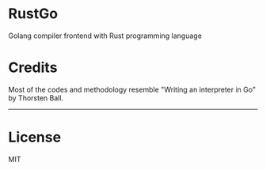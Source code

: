 # RustGo
Golang compiler frontend with Rust programming language

# Credits

Most of the codes and methodology resemble "Writing an interpreter in Go" by Thorsten Ball.

--- 
# License

MIT
